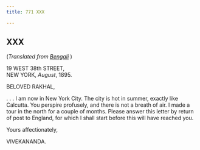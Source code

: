 ```yaml
---
title: 771 XXX

---
```

  

  


## XXX

(*Translated from [Bengali](b7207e7030.pdf)* )

19 WEST 38th STREET,  
NEW YORK, *August*, 1895.

BELOVED RAKHAL,

. . . I am now in New York City. The city is hot in summer, exactly like
Calcutta. You perspire profusely, and there is not a breath of air. I
made a tour in the north for a couple of months. Please answer this
letter by return of post to England, for which I shall start before this
will have reached you. 

Yours affectionately,

VIVEKANANDA.